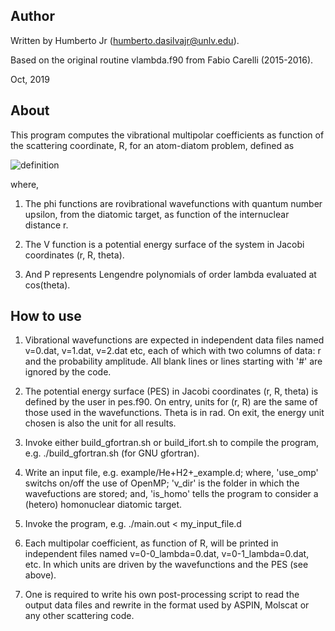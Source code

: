 Author
------

Written by Humberto Jr (humberto.dasilvajr@unlv.edu).

Based on the original routine vlambda.f90 from Fabio Carelli (2015-2016).

Oct, 2019


About
-----

This program computes the vibrational multipolar coefficients as function of the
scattering coordinate, R, for an atom-diatom problem, defined as

![](https://github.com/violador/vib_multipolar_coeff/blob/master/doc/definition.jpg "definition")

where,

1. The phi functions are rovibrational wavefunctions with quantum number upsilon,
from the diatomic target, as function of the internuclear distance r.

2. The V function is a potential energy surface of the system in Jacobi coordinates (r, R, theta).

3. And P represents Lengendre polynomials of order lambda evaluated at cos(theta).



How to use
----------

1. Vibrational wavefunctions are expected in independent data files named
v=0.dat, v=1.dat, v=2.dat etc, each of which with two columns of data: r and the
probability amplitude. All blank lines or lines starting with '#' are ignored by
the code.

2. The potential energy surface (PES) in Jacobi coordinates (r, R, theta) is
defined by the user in pes.f90. On entry, units for (r, R) are the same of those
used in the wavefunctions. Theta is in rad. On exit, the energy unit chosen is
also the unit for all results.

3. Invoke either build_gfortran.sh or build_ifort.sh to compile the program, e.g.
./build_gfortran.sh (for GNU gfortran).

4. Write an input file, e.g. example/He+H2+_example.d; where, 'use_omp' switchs
on/off the use of OpenMP; 'v_dir' is the folder in which the wavefuctions are
stored; and, 'is_homo' tells the program to consider a (hetero) homonuclear
diatomic target.

5. Invoke the program, e.g. ./main.out < my_input_file.d

6. Each multipolar coefficient, as function of R, will be printed in independent
files named v=0-0_lambda=0.dat, v=0-1_lambda=0.dat, etc. In which units are
driven by the wavefunctions and the PES (see above).

7. One is required to write his own post-processing script to read the output
data files and rewrite in the format used by ASPIN, Molscat or any other
scattering code.
